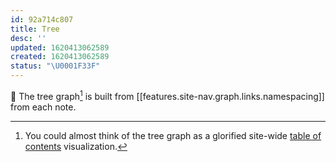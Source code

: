 ```yaml
---
id: 92a714c807
title: Tree
desc: ''
updated: 1620413062589
created: 1620413062589
status: "\U0001F33F"
---
```

🌳 The tree graph[^ha] is built from [[features.site-nav.graph.links.namespacing]] from each note. 

[^ha]: You could almost think of the tree graph as a glorified site-wide [table of contents](https://en.wikipedia.org/wiki/Table_of_contents) visualization.

